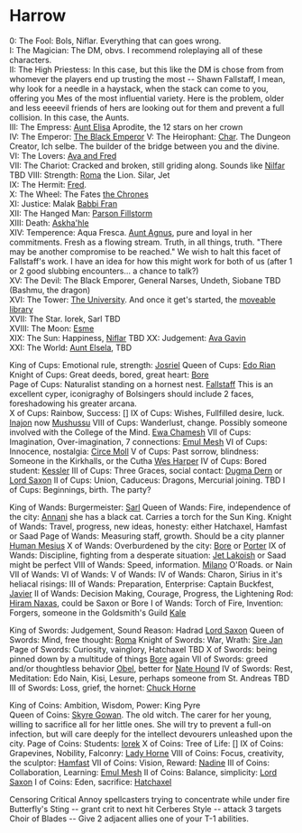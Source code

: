 # Harrow

0: The Fool: Bols, Niflar. Everything that can goes wrong.  
I: The Magician: The DM, obvs. I recommend roleplaying all of these characters.  
II: The High Priestess: In this case, but this like the DM is chose from from whomever the players end up trusting the most -- Shawn Fallstaff, I mean, why look for a needle in a haystack, when the stack can come to you, offering you Mes of the most influential variety. Here is the problem, older and less eeeevil friends of hers are looking out for them and prevent a full collision. In this case, the Aunts.  
III: The Empress: [Aunt Elisa](/p/aunt_elsela.md) Aprodite, the 12 stars on her crown  
IV: The Emperor: [The Black Emperor](/p/king_solen.md)
V: The Heirophant: [Char](/p/char.md). The Dungeon Creator, Ich selbe. The builder of the bridge between you and the divine.  
VI: The Lovers: [Ava and Fred](/p/t/the_lovers.md)  
VII: The Chariot: Cracked and broken, still griding along. Sounds like [Nilfar](/p/niflar.md) TBD 
VIII: Strength: [Roma](/p/roma.md) the Lion. Silar, Jet  
IX: The Hermit: [Fred](/p/fred.md).  
X: The Wheel: The Fates [the Chrones](/p/the_crones.md)  
XI: Justice: Malak [Babbi Fran](/p/babbi_fran.md)  
XII: The Hanged Man: [Parson Fillstorm](/p/parson.md)  
XIII: Death: [Askha'hle](/p/askhahale.md)  
XIV: Temperence: Aqua Fresca. [Aunt Agnus](/p/aunt_agnus.md), pure and loyal in her commitments. Fresh as a flowing stream. Truth, in all things, truth. "There may be another compromise to be reached." We wish to halt this facet of Fallstaff's work. I have an idea for how this might work for both of us (after 1 or 2 good slubbing encounters... a chance to talk?)  
XV: The Devil: The Black Emporer, General Narses, Undeth, Siobane TBD (Bashmu, the dragon)  
XVI: The Tower: [The University](/f/the_university.md). And once it get's started, the [moveable library](/t/the_moveable_library.md)  
XVII: The Star. Iorek, Sarl TBD  
XVIII: The Moon: [Esme](/p/esme.md)  
XIX: The Sun: Happiness, [Niflar](/p/niflar.md) TBD 
XX: Judgement: [Ava Gavin](/p/ava.md)  
XXI: The World: [Aunt Elsela](/p/aunt_elsela.md), TBD 

King of Cups: Emotional rule, strength: [Josriel](/p/josriel.md) 
Queen of Cups: [Edo Rian](/p/rian.md)  
Knight of Cups: Great deeds, bored, great heart: [Bore](/p/bore.md)  
Page of Cups: Naturalist standing on a hornest nest. [Fallstaff](/p/fallstaff.md) This is an excellent cyper, iconigraghy of Bolsingers should include 2 faces, foreshadowing his greater arcana.  
X of Cups: Rainbow, Success: []
IX of Cups: Wishes, Fullfilled desire, luck. [Inajon](/p/inajon.md) now [Mushussu](/p/mushussu.md)
VIII of Cups: Wanderlust, change. Possibly someone involved with the College of the Mind. [Ewa Chamesh](/p/ewa.md)
VII of Cups: Imagination, Over-imagination, 7 connections: [Emul Mesh](/p/emul_mesh.md)
VI of Cups: Innocence, nostalgia: [Circe Moll](/p/circe_moll.md)
V of Cups: Past sorrow, blindness: Someone in the Kirkhalls, or the Cutha [Wes Harper](/p/harper.md)
IV of Cups: Bored student: [Kessler](/p/kessler.md)
III of Cups: Three Graces, social contact: [Dugma Dern](/p/dern.md) or [Lord Saxon](/p/lord_saxon.md)
II of Cups: Union, Caduceus: Dragons, Mercurial joining. TBD
I of Cups: Beginnings, birth. The party? 

King of Wands: Burgermeister: [Sarl](/p/sarl.md)
Queen of Wands: Fire, independence of the city: [Annani](/p/annani.md) she has a black cat. Carries a torch for the Sun King.
Knight of Wands: Travel, progress, new ideas, honesty: either Hatchaxel, Hamfast or Saad
Page of Wands: Measuring staff, growth. Should be a city planner [Human Mesius](/p/mesius.md)
X of Wands: Overburdened by the city: [Bore](/p/bore.md) or [Porter](/p/porter.md)
IX of Wands: Discipline, fighting from a desperate situation: [Jet Lakoish](/p/jet.md) or Saad might be perfect
VIII of Wands: Speed, information. [Milano](/p/milano.md) O'Roads. or Nain
VII of Wands:
VI of Wands:
V of Wands:
IV of Wands: Charon, Sirius in it's heliacal risings: 
III of Wands: Preparation, Enterprise: Captain Buckfest, [Javier](/p/javier.md)
II of Wands: Decision Making, Courage, Progress, the Lightening Rod: [Hiram Naxas](/p/hiram.md), could be Saxon or Bore
I of Wands: Torch of Fire, Invention: Forgers, someone in the Goldsmith's Guild [Kale](/p/kale.md)

King of Swords: Judgement, Sound Reason: Hadrad [Lord Saxon](/p/lord_saxon.md)
Queen of Swords: Mind, free thought: [Roma](/p/roma.md)
Knight of Swords: War, Wrath: [Sire Jan](/p/jan_thornshield.md)  
Page of Swords: Curiosity, vainglory, Hatchaxel TBD
X of Swords:  being pinned down by a multitude of things [Bore](/p/bore.md) again
VII of Swords: greed and/or thoughtless behavior [Obel](/p/obel.md), better for [Nate Hound](/p/nate.md)
IV of Swords: Rest, Meditation: Edo Nain, Kisi, Lesure, perhaps someone from St. Andreas TBD
III of Swords: Loss, grief, the hornet: [Chuck Horne](/p/horne.md)

King of Coins: Ambition, Wisdom, Power: King Pyre  
Queen of Coins:  [Skyre Gowan](/p/skyre_gowan.md). The old witch. The carer for her young, willing to sacrifice all for her little ones. She will try to prevent a full-on infection, but will care deeply for the intellect devourers unleashed upon the city.
Page of Coins: Students: [Iorek](/p/iorek.md)
X of Coins: Tree of Life: []
IX of Coins: Grapevines, Nobility, Falconry: [Lady Horne](/p/lady_horne.md)
VIII of Coins: Focus, creativity, the sculptor: [Hamfast](/p/hamfast.md)
VII of Coins: Vision, Reward: [Nadine](/p/nadine.md)
III of Coins: Collaboration, Learning: [Emul Mesh](/p/emul_mesh.md)
II of Coins: Balance, simplicity: [Lord Saxon](/p/lord_saxon.md)
I of Coins: Eden, sacrifice: [Hatchaxel](/p/hatchaxel.md)

Censoring Critical
Annoy spellcasters trying to concentrate while under fire
Butterfly's Sting -- grant crit to next hit
Cerberes Style -- attack 3 targets
Choir of Blades -- Give 2 adjacent allies one of your T-1 abilities.
